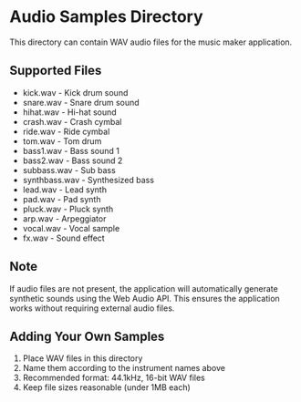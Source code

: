 # Audio Samples Directory

This directory can contain WAV audio files for the music maker application.

## Supported Files
- kick.wav - Kick drum sound
- snare.wav - Snare drum sound  
- hihat.wav - Hi-hat sound
- crash.wav - Crash cymbal
- ride.wav - Ride cymbal
- tom.wav - Tom drum
- bass1.wav - Bass sound 1
- bass2.wav - Bass sound 2
- subbass.wav - Sub bass
- synthbass.wav - Synthesized bass
- lead.wav - Lead synth
- pad.wav - Pad synth
- pluck.wav - Pluck synth
- arp.wav - Arpeggiator
- vocal.wav - Vocal sample
- fx.wav - Sound effect

## Note
If audio files are not present, the application will automatically generate synthetic sounds using the Web Audio API. This ensures the application works without requiring external audio files.

## Adding Your Own Samples
1. Place WAV files in this directory
2. Name them according to the instrument names above
3. Recommended format: 44.1kHz, 16-bit WAV files
4. Keep file sizes reasonable (under 1MB each)
